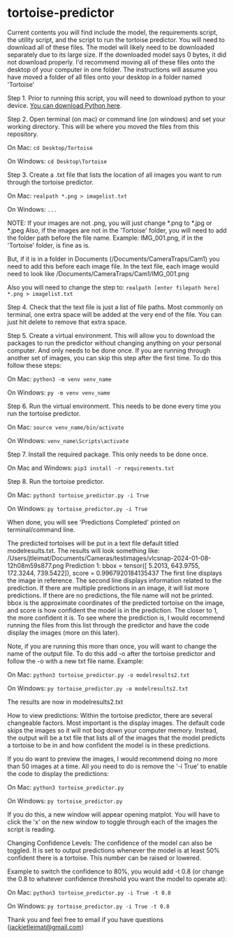 # tortoise-predictor

Current contents you will find include the model, the requirements script, the utility script, and the script to run the tortoise predictor. You will need to download all of these files. The model will likely need to be downloaded separately due to its large size. If the downloaded model says 0 bytes, it did not download properly. I'd recommend moving all of these files onto the desktop of your computer in one folder. The instructions will assume you have moved a folder of all files onto your desktop in a folder named 'Tortoise'

Step 1. Prior to running this script, you will need to download python to your device. [You can download Python here](https://www.python.org/downloads/).


Step 2. Open terminal (on mac) or command line (on windows) and set your working directory. This will be where you moved the files from this repository.

On Mac:
`cd Desktop/Tortoise`

On Windows:
`cd Desktop\Tortoise`


Step 3. Create a .txt file that lists the location of all images you want to run through the tortoise predictor.

On Mac:
`realpath *.png > imagelist.txt`

On Windows:
`...`

NOTE: If your images are not .png, you will just change *.png to *.jpg or *.jpeg
Also, if the images are not in the 'Tortoise' folder, you will need to add the folder path before the file name. Example: IMG_001.png, if in the 'Tortoise' folder, is fine as is.

But, if it is in a folder in Documents (/Documents/CameraTraps/Cam1) you need to add this before each image file. In the text file, each image would need to look like /Documents/CameraTraps/Cam1/IMG_001.png 

Also you will need to change the step to:
`realpath [enter filepath here] *.png > imagelist.txt`

Step 4. Check that the text file is just a list of file paths. Most commonly on terminal, one extra space will be added at the very end of the file. You can just hit delete to remove that extra space.

Step 5. Create a virtual environment. This will allow you to download the packages to run the predictor without changing anything on your personal computer. And only needs to be done once. If you are running through another set of images, you can skip this step after the first time. To do this follow these steps:

On Mac:
`python3 -m venv venv_name`

On Windows:
`py -m venv venv_name`


Step 6. Run the virtual environment. This needs to be done every time you run the tortoise predictor.

On Mac:
`source venv_name/bin/activate`

On Windows:
`venv_name\Scripts\activate`


Step 7. Install the required package. This only needs to be done once. 

On Mac and Windows:
`pip3 install -r requirements.txt`

Step 8. Run the tortoise predictor.

On Mac:
`python3 tortoise_predictor.py -i True`

On Windows:
`py tortoise_predictor.py -i True`

When done, you will see 'Predictions Completed' printed on terminal/command line.

The predicted tortoises will be put in a text file default titled modelresults.txt.
The results will look something like:
/Users/jtleimat/Documents/Cameras/testimages/vlcsnap-2024-01-08-12h08m59s877.png
  Prediction 1: bbox = tensor([  5.2013, 643.9755, 172.3244, 739.5422]), score = 0.9967920184135437
The first line displays the image in reference.
The second line displays information related to the prediction. If there are multiple predictions in an image, it will list more predictions. If there are no predictions, the file name will not be printed.
bbox is the approximate coordinates of the predicted tortoise on the image, and score is how confident the model is in the prediction. The closer to 1, the more confident it is. To see where the prediction is, I would recommend running the files from this list through the predictor and have the code display the images (more on this later).

Note, if you are running this more than once, you will want to change the name of the output file. To do this add -o after the tortoise predictor and follow the -o with a new txt file name. Example:

On Mac:
`python3 tortoise_predictor.py -o modelresults2.txt`

On Windows:
`py tortoise_predictor.py -o modelresults2.txt`

The results are now in modelresults2.txt


How to view predictions: Within the tortoise predictor, there are several changeable factors. Most important is the display images. The default code skips the images so it will not bog down your computer memory. Instead, the output will be a txt file that lists all of the images that the model predicts a tortoise to be in and how confident the model is in these predictions.

If you do want to preview the images, I would recommend doing no more than 50 images at a time. All you need to do is remove the '-i True' to enable the code to display the predictions:

On Mac:
`python3 tortoise_predictor.py`

On Windows:
`py tortoise_predictor.py`

If you do this, a new window will appear opening matplot. You will have to click the 'x' on the new window to toggle through each of the images the script is reading.


Changing Confidence Levels: The confidence of the model can also be toggled. It is set to output predictions whenever the model is at least 50% confident there is a tortoise. This number can be raised or lowered. 

Example to switch the confidence to 80%, you would add -t 0.8 (or change the 0.8 to whatever confidence threshold you want the model to operate at):

On Mac:
`python3 tortoise_predictor.py -i True -t 0.8`

On Windows:
`py tortoise_predictor.py -i True -t 0.8`



Thank you and feel free to email if you have questions (jackietleimat@gmail.com)
